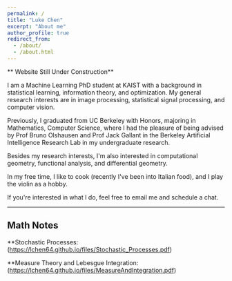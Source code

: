 ```yaml
---
permalink: /
title: "Luke Chen"
excerpt: "About me"
author_profile: true
redirect_from: 
  - /about/
  - /about.html
---
```


** Website Still Under Construction**

I am a Machine Learning PhD student at KAIST with a background in statistical learning, information theory, and optimization. My general research interests are in image processing, statistical signal processing, and computer vision. 

Previously, I graduated from UC Berkeley with Honors, majoring in Mathematics, Computer Science, where I had the pleasure of being advised by Prof Bruno Olshausen and Prof Jack Gallant in the Berkeley Artificial Intelligence Research Lab in my undergraduate research.

Besides my research interests, I'm also interested in computational geometry, functional analysis, and differential geometry.

In my free time, I like to cook (recently I've been into Italian food), and I play the violin as a hobby. 

If you're interested in what I do, feel free to email me and schedule a chat.


---
Math Notes
---

**Stochastic Processes: (https://lchen64.github.io/files/Stochastic_Processes.pdf)

**Measure Theory and Lebesgue Integration: (https://lchen64.github.io/files/MeasureAndIntegration.pdf)
